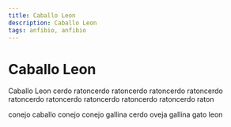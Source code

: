 ```yaml
---
title: Caballo Leon
description: Caballo Leon
tags: anfibio, anfibio
---
```


# Caballo Leon

Caballo Leon cerdo ratoncerdo ratoncerdo ratoncerdo ratoncerdo ratoncerdo ratoncerdo ratoncerdo ratoncerdo ratoncerdo raton

conejo caballo conejo conejo gallina cerdo oveja gallina gato leon